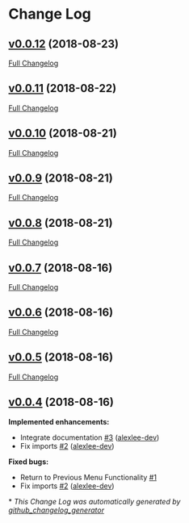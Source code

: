 # Change Log

## [v0.0.12](https://github.com/alexlee-dev/GitHub-Star-Transfer/tree/v0.0.12) (2018-08-23)
[Full Changelog](https://github.com/alexlee-dev/GitHub-Star-Transfer/compare/v0.0.11...v0.0.12)

## [v0.0.11](https://github.com/alexlee-dev/GitHub-Star-Transfer/tree/v0.0.11) (2018-08-22)
[Full Changelog](https://github.com/alexlee-dev/GitHub-Star-Transfer/compare/v0.0.10...v0.0.11)

## [v0.0.10](https://github.com/alexlee-dev/GitHub-Star-Transfer/tree/v0.0.10) (2018-08-21)
[Full Changelog](https://github.com/alexlee-dev/GitHub-Star-Transfer/compare/v0.0.9...v0.0.10)

## [v0.0.9](https://github.com/alexlee-dev/GitHub-Star-Transfer/tree/v0.0.9) (2018-08-21)
[Full Changelog](https://github.com/alexlee-dev/GitHub-Star-Transfer/compare/v0.0.8...v0.0.9)

## [v0.0.8](https://github.com/alexlee-dev/GitHub-Star-Transfer/tree/v0.0.8) (2018-08-21)
[Full Changelog](https://github.com/alexlee-dev/GitHub-Star-Transfer/compare/v0.0.7...v0.0.8)

## [v0.0.7](https://github.com/alexlee-dev/GitHub-Star-Transfer/tree/v0.0.7) (2018-08-16)
[Full Changelog](https://github.com/alexlee-dev/GitHub-Star-Transfer/compare/v0.0.6...v0.0.7)

## [v0.0.6](https://github.com/alexlee-dev/GitHub-Star-Transfer/tree/v0.0.6) (2018-08-16)
[Full Changelog](https://github.com/alexlee-dev/GitHub-Star-Transfer/compare/v0.0.5...v0.0.6)

## [v0.0.5](https://github.com/alexlee-dev/GitHub-Star-Transfer/tree/v0.0.5) (2018-08-16)
[Full Changelog](https://github.com/alexlee-dev/GitHub-Star-Transfer/compare/v0.0.4...v0.0.5)

## [v0.0.4](https://github.com/alexlee-dev/GitHub-Star-Transfer/tree/v0.0.4) (2018-08-16)
**Implemented enhancements:**

- Integrate documentation [\#3](https://github.com/alexlee-dev/GitHub-Star-Transfer/pull/3) ([alexlee-dev](https://github.com/alexlee-dev))
- Fix imports [\#2](https://github.com/alexlee-dev/GitHub-Star-Transfer/pull/2) ([alexlee-dev](https://github.com/alexlee-dev))

**Fixed bugs:**

- Return to Previous Menu Functionality [\#1](https://github.com/alexlee-dev/GitHub-Star-Transfer/issues/1)
- Fix imports [\#2](https://github.com/alexlee-dev/GitHub-Star-Transfer/pull/2) ([alexlee-dev](https://github.com/alexlee-dev))



\* *This Change Log was automatically generated by [github_changelog_generator](https://github.com/skywinder/Github-Changelog-Generator)*